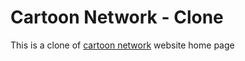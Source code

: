 # Cartoon Network - Clone

This is a clone of [cartoon network](https://www.cartoonnetwork.ca/) website home page
